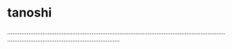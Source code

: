 # tanoshi

............................................................................................................................................................................................